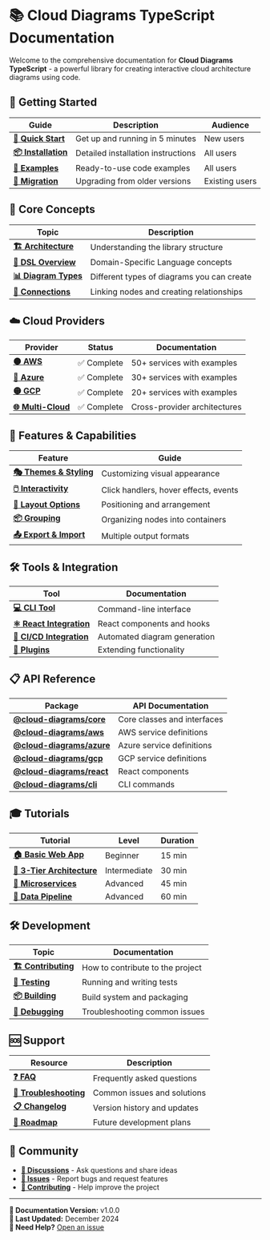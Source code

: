 # 📚 Cloud Diagrams TypeScript Documentation

Welcome to the comprehensive documentation for **Cloud Diagrams TypeScript** - a powerful library for creating interactive cloud architecture diagrams using code.

## 🚀 Getting Started

| Guide                                    | Description                        | Audience       |
| ---------------------------------------- | ---------------------------------- | -------------- |
| **[🎯 Quick Start](./quick-start.md)**   | Get up and running in 5 minutes    | New users      |
| **[📦 Installation](./installation.md)** | Detailed installation instructions | All users      |
| **[🎪 Examples](./examples.md)**         | Ready-to-use code examples         | All users      |
| **[🔄 Migration](./migration.md)**       | Upgrading from older versions      | Existing users |

## 📖 Core Concepts

| Topic                                      | Description                                |
| ------------------------------------------ | ------------------------------------------ |
| **[🏗️ Architecture](./architecture.md)**   | Understanding the library structure        |
| **[🎨 DSL Overview](./dsl-overview.md)**   | Domain-Specific Language concepts          |
| **[📊 Diagram Types](./diagram-types.md)** | Different types of diagrams you can create |
| **[🔗 Connections](./connections.md)**     | Linking nodes and creating relationships   |

## ☁️ Cloud Providers

| Provider                                         | Status      | Documentation                |
| ------------------------------------------------ | ----------- | ---------------------------- |
| **[🟠 AWS](./providers/aws.md)**                 | ✅ Complete | 50+ services with examples   |
| **[🔵 Azure](./providers/azure.md)**             | ✅ Complete | 30+ services with examples   |
| **[🟡 GCP](./providers/gcp.md)**                 | ✅ Complete | 20+ services with examples   |
| **[🌐 Multi-Cloud](./providers/multi-cloud.md)** | ✅ Complete | Cross-provider architectures |

## 🎨 Features & Capabilities

| Feature                                      | Guide                                 |
| -------------------------------------------- | ------------------------------------- |
| **[🎭 Themes & Styling](./theming.md)**      | Customizing visual appearance         |
| **[🖱️ Interactivity](./interactivity.md)**   | Click handlers, hover effects, events |
| **[📏 Layout Options](./layout.md)**         | Positioning and arrangement           |
| **[📦 Grouping](./grouping.md)**             | Organizing nodes into containers      |
| **[📤 Export & Import](./export-import.md)** | Multiple output formats               |

## 🛠️ Tools & Integration

| Tool                                          | Documentation                |
| --------------------------------------------- | ---------------------------- |
| **[💻 CLI Tool](./cli/README.md)**            | Command-line interface       |
| **[⚛️ React Integration](./react/README.md)** | React components and hooks   |
| **[🔄 CI/CD Integration](./ci-cd.md)**        | Automated diagram generation |
| **[🔌 Plugins](./plugins.md)**                | Extending functionality      |

## 📋 API Reference

| Package                                     | API Documentation           |
| ------------------------------------------- | --------------------------- |
| **[@cloud-diagrams/core](./api/core.md)**   | Core classes and interfaces |
| **[@cloud-diagrams/aws](./api/aws.md)**     | AWS service definitions     |
| **[@cloud-diagrams/azure](./api/azure.md)** | Azure service definitions   |
| **[@cloud-diagrams/gcp](./api/gcp.md)**     | GCP service definitions     |
| **[@cloud-diagrams/react](./api/react.md)** | React components            |
| **[@cloud-diagrams/cli](./api/cli.md)**     | CLI commands                |

## 🎓 Tutorials

| Tutorial                                                         | Level        | Duration |
| ---------------------------------------------------------------- | ------------ | -------- |
| **[🏠 Basic Web App](./tutorials/basic-web-app.md)**             | Beginner     | 15 min   |
| **[🏢 3-Tier Architecture](./tutorials/3-tier-architecture.md)** | Intermediate | 30 min   |
| **[🔬 Microservices](./tutorials/microservices.md)**             | Advanced     | 45 min   |
| **[🌊 Data Pipeline](./tutorials/data-pipeline.md)**             | Advanced     | 60 min   |

## 🛠️ Development

| Topic                                    | Documentation                    |
| ---------------------------------------- | -------------------------------- |
| **[🏗️ Contributing](./contributing.md)** | How to contribute to the project |
| **[🧪 Testing](./testing.md)**           | Running and writing tests        |
| **[📦 Building](./building.md)**         | Build system and packaging       |
| **[🐛 Debugging](./debugging.md)**       | Troubleshooting common issues    |

## 🆘 Support

| Resource                                       | Description                 |
| ---------------------------------------------- | --------------------------- |
| **[❓ FAQ](./faq.md)**                         | Frequently asked questions  |
| **[🐛 Troubleshooting](./troubleshooting.md)** | Common issues and solutions |
| **[📋 Changelog](./changelog.md)**             | Version history and updates |
| **[🔄 Roadmap](./roadmap.md)**                 | Future development plans    |

## 🌟 Community

- **[💬 Discussions](https://github.com/your-org/kloud_diagramming/discussions)** - Ask questions and share ideas
- **[🐛 Issues](https://github.com/your-org/kloud_diagramming/issues)** - Report bugs and request features
- **[🤝 Contributing](./contributing.md)** - Help improve the project

---

**📝 Documentation Version:** v1.0.0  
**📅 Last Updated:** December 2024  
**📧 Need Help?** [Open an issue](https://github.com/your-org/kloud_diagramming/issues)
